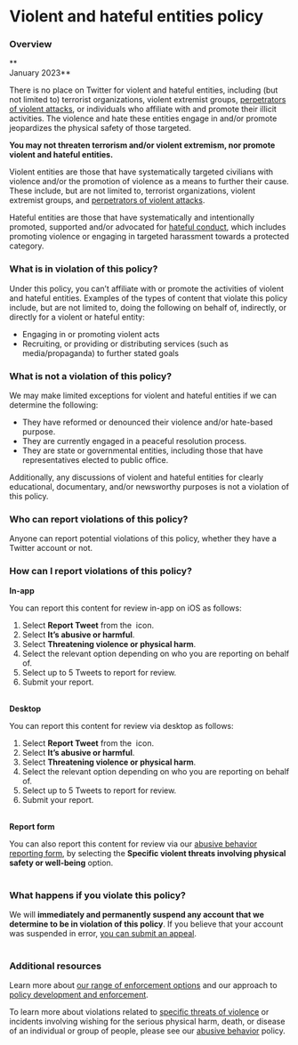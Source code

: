 Violent and hateful entities policy
===================================

### Overview

**  
January 2023**

There is no place on Twitter for violent and hateful entities, including (but not limited to) terrorist organizations, violent extremist groups, [perpetrators of violent attacks](https://help.twitter.com/rules-and-policies/perpetrators-of-violent-attacks), or individuals who affiliate with and promote their illicit activities. The violence and hate these entities engage in and/or promote jeopardizes the physical safety of those targeted.

**You may not threaten terrorism and/or violent extremism, nor promote violent and hateful entities.**

Violent entities are those that have systematically targeted civilians with violence and/or the promotion of violence as a means to further their cause. These include, but are not limited to, terrorist organizations, violent extremist groups, and [perpetrators of violent attacks](https://help.twitter.com/rules-and-policies/perpetrators-of-violent-attacks). 

Hateful entities are those that have systematically and intentionally promoted, supported and/or advocated for [hateful conduct](https://help.twitter.com/rules-and-policies/hateful-conduct-policy), which includes promoting violence or engaging in targeted harassment towards a protected category.

### What is in violation of this policy?

Under this policy, you can’t affiliate with or promote the activities of violent and hateful entities. Examples of the types of content that violate this policy include, but are not limited to, doing the following on behalf of, indirectly, or directly for a violent or hateful entity:

* Engaging in or promoting violent acts
* Recruiting, or providing or distributing services (such as media/propaganda) to further stated goals

### What is not a violation of this policy?

We may make limited exceptions for violent and hateful entities if we can determine the following:

* They have reformed or denounced their violence and/or hate-based purpose.
* They are currently engaged in a peaceful resolution process.
* They are state or governmental entities, including those that have representatives elected to public office.

Additionally, any discussions of violent and hateful entities for clearly educational, documentary, and/or newsworthy purposes is not a violation of this policy.

### Who can report violations of this policy?

Anyone can report potential violations of this policy, whether they have a Twitter account or not. 

### How can I report violations of this policy?

**In-app**

You can report this content for review in-app on iOS as follows:

1. Select **Report Tweet** from the  icon.
2. Select **It’s abusive or harmful**.
3. Select **Threatening violence or physical harm**.
4. Select the relevant option depending on who you are reporting on behalf of.
5. Select up to 5 Tweets to report for review.
6. Submit your report.  
     

**Desktop**

You can report this content for review via desktop as follows:

1. Select **Report Tweet** from the  icon.
2. Select **It’s abusive or harmful**.
3. Select **Threatening violence or physical harm**.
4. Select the relevant option depending on who you are reporting on behalf of.
5. Select up to 5 Tweets to report for review.
6. Submit your report.  
     

**Report form**

You can also report this content for review via our [abusive behavior reporting form](https://help.twitter.com/forms/abusiveuser), by selecting the **Specific violent threats involving physical safety or well-being** option.   
 

### What happens if you violate this policy?

  
We will **immediately and permanently suspend any account that we determine to be in violation of this policy**. If you believe that your account was suspended in error, [you can submit an appeal](https://help.twitter.com/forms/general?subtopic=suspended).  
 

### Additional resources

  
Learn more about [our range of enforcement options](https://help.twitter.com/rules-and-policies/enforcement-options) and our approach to [policy development and enforcement](https://help.twitter.com/rules-and-policies/enforcement-philosophy).

To learn more about violations related to [specific threats of violence](https://help.twitter.com/rules-and-policies/violent-threats-glorification) or incidents involving wishing for the serious physical harm, death, or disease of an individual or group of people, please see our [abusive behavior](https://help.twitter.com/rules-and-policies/abusive-behavior) policy.